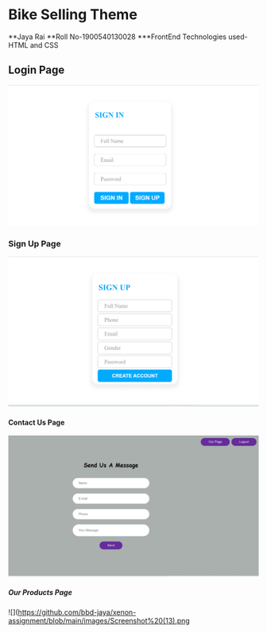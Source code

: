 # Bike Selling Theme
**Jaya Rai
**Roll No-1900540130028
***FrontEnd Technologies used-HTML and CSS
## Login Page
![LoginPage!](https://github.com/bbd-jaya/xenon-assignment/blob/main/images/LoginPage.png)
### Sign Up Page
![](https://github.com/bbd-jaya/xenon-assignment/blob/main/images/SignUpPage.png)
#### Contact Us Page
![](https://github.com/bbd-jaya/xenon-assignment/blob/main/images/contactUs.png)
##### Our Products Page
![](https://github.com/bbd-jaya/xenon-assignment/blob/main/images/Screenshot%20(13).png

